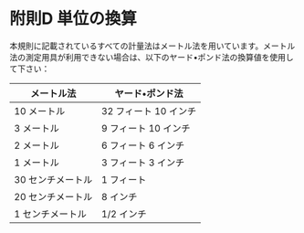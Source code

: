 # 附則D 単位の換算

本規則に記載されているすべての計量法はメートル法を用いています。メートル法の測定用具が利用できない場合は、以下のヤード•ポンド法の換算値を使用して下さい：

| メートル法	| ヤード•ポンド法 |
|-------------|---------------|
| 10 メートル	| 32 フィート 10 インチ |
| 3 メートル	| 9 フィート 10 インチ |
| 2 メートル	| 6 フィート 6 インチ |
| 1 メートル	| 3 フィート 3 インチ |
| 30 センチメートル	| 1 フィート |
| 20 センチメートル	| 8 インチ |
| 1 センチメートル	| 1/2 インチ |
